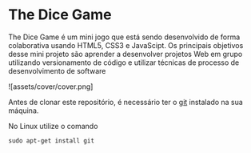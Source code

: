 # The Dice Game
The Dice Game é um mini jogo que está sendo desenvolvido de forma colaborativa usando HTML5, CSS3 e JavaScipt. Os principais objetivos desse mini projeto são aprender a desenvolver projetos Web em grupo utilizando versionamento de código e utilizar técnicas de processo de desenvolvimento de software

![assets/cover/cover.png]

Antes de clonar este repositório, é necessário ter o [git](https://git-scm.com/) instalado na sua máquina. 

No Linux utilize o comando

```sudo apt-get install git```


